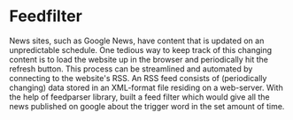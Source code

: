 # Feedfilter
News sites, such as Google News, have content that is updated on an unpredictable schedule. One tedious way to keep track of this changing content is to load the website up in the browser and periodically hit the refresh button. This process can be streamlined and automated by connecting to the website's RSS. An RSS feed consists of (periodically changing) data stored in an XML-format file residing on a web-server. With the help of  feedparser library, built a feed filter which would give all the news published on google about the trigger word in the set amount of time.
